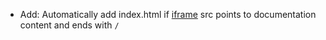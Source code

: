 * Add: Automatically add index.html if [iframe](visuals/iframe) src points to documentation content and ends with `/`